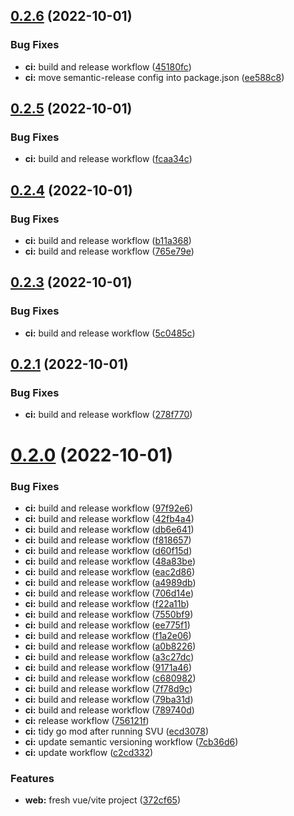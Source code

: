 ## [0.2.6](https://github.com/QuantStop/QuantStopTerminal/compare/v0.2.5...v0.2.6) (2022-10-01)


### Bug Fixes

* **ci:** build and release workflow ([45180fc](https://github.com/QuantStop/QuantStopTerminal/commit/45180fcb092ffe03bd5c4b5bf93433e60e2c140c))
* **ci:** move semantic-release config into package.json ([ee588c8](https://github.com/QuantStop/QuantStopTerminal/commit/ee588c80e71114121ecded4f2fa343154be951d1))

## [0.2.5](https://github.com/QuantStop/QuantStopTerminal/compare/v0.2.4...v0.2.5) (2022-10-01)


### Bug Fixes

* **ci:** build and release workflow ([fcaa34c](https://github.com/QuantStop/QuantStopTerminal/commit/fcaa34cebc68efb0da9fc4dceabe24ad9f3853e2))

## [0.2.4](https://github.com/QuantStop/QuantStopTerminal/compare/v0.2.3...v0.2.4) (2022-10-01)


### Bug Fixes

* **ci:** build and release workflow ([b11a368](https://github.com/QuantStop/QuantStopTerminal/commit/b11a36807b95b16c94516f3cba702e3d898ef1e8))
* **ci:** build and release workflow ([765e79e](https://github.com/QuantStop/QuantStopTerminal/commit/765e79e0878c0b441fff6e193c14247ee21a1960))

## [0.2.3](https://github.com/QuantStop/QuantStopTerminal/compare/v0.2.2...v0.2.3) (2022-10-01)


### Bug Fixes

* **ci:** build and release workflow ([5c0485c](https://github.com/QuantStop/QuantStopTerminal/commit/5c0485c04f0125095865de05ec022db74b90d73c))

## [0.2.1](https://github.com/QuantStop/QuantStopTerminal/compare/v0.2.0...v0.2.1) (2022-10-01)


### Bug Fixes

* **ci:** build and release workflow ([278f770](https://github.com/QuantStop/QuantStopTerminal/commit/278f770868e43627f02fe2d7acf769a322c0f4e2))

# [0.2.0](https://github.com/QuantStop/QuantStopTerminal/compare/v0.1.6...v0.2.0) (2022-10-01)


### Bug Fixes

* **ci:** build and release workflow ([97f92e6](https://github.com/QuantStop/QuantStopTerminal/commit/97f92e650a88e674ab9796f74cb0d3ece2ef7ea2))
* **ci:** build and release workflow ([42fb4a4](https://github.com/QuantStop/QuantStopTerminal/commit/42fb4a495c9a20f4c7c0a7664a53988ac1c99529))
* **ci:** build and release workflow ([db6e641](https://github.com/QuantStop/QuantStopTerminal/commit/db6e641c7b5030cdec7f503dd4892b59e0625207))
* **ci:** build and release workflow ([f818657](https://github.com/QuantStop/QuantStopTerminal/commit/f81865710606ec2038d6f39c749c29cc1dfd515e))
* **ci:** build and release workflow ([d60f15d](https://github.com/QuantStop/QuantStopTerminal/commit/d60f15db7c02b1e71e93959a7f2f1f66216d1d77))
* **ci:** build and release workflow ([48a83be](https://github.com/QuantStop/QuantStopTerminal/commit/48a83beb7a61937c3cd95bb4792c163a75588aa0))
* **ci:** build and release workflow ([eac2d86](https://github.com/QuantStop/QuantStopTerminal/commit/eac2d86e721d0181bd414717e8514fb9dba49523))
* **ci:** build and release workflow ([a4989db](https://github.com/QuantStop/QuantStopTerminal/commit/a4989db7f553de5309c3ef3b758f4cebd8f4b6b6))
* **ci:** build and release workflow ([706d14e](https://github.com/QuantStop/QuantStopTerminal/commit/706d14e44f196a65c5116edfb5635733a9ed896f))
* **ci:** build and release workflow ([f22a11b](https://github.com/QuantStop/QuantStopTerminal/commit/f22a11b53fbcef8200e0e5cd0ce29e1664a48baa))
* **ci:** build and release workflow ([7550bf9](https://github.com/QuantStop/QuantStopTerminal/commit/7550bf9112cfdaab256b8cdcfc7ef2315fa6b3a8))
* **ci:** build and release workflow ([ee775f1](https://github.com/QuantStop/QuantStopTerminal/commit/ee775f109257cca39abf55e3504c9c2b4d8ea65b))
* **ci:** build and release workflow ([f1a2e06](https://github.com/QuantStop/QuantStopTerminal/commit/f1a2e06dbeab5b46aad8b3ade365e4cdbe55ce00))
* **ci:** build and release workflow ([a0b8226](https://github.com/QuantStop/QuantStopTerminal/commit/a0b822670654e1229867f2742cfcaff6a2e765b7))
* **ci:** build and release workflow ([a3c27dc](https://github.com/QuantStop/QuantStopTerminal/commit/a3c27dc44f40417e5dd82c0cf20d445f3980e939))
* **ci:** build and release workflow ([9171a46](https://github.com/QuantStop/QuantStopTerminal/commit/9171a466eeed1b197fa8eca13c23212573d2a891))
* **ci:** build and release workflow ([c680982](https://github.com/QuantStop/QuantStopTerminal/commit/c6809829ef338aaa1c0237bd534343ab78fdc869))
* **ci:** build and release workflow ([7f78d9c](https://github.com/QuantStop/QuantStopTerminal/commit/7f78d9c7c2650af7369f35bcfc540257bf0cfe47))
* **ci:** build and release workflow ([79ba31d](https://github.com/QuantStop/QuantStopTerminal/commit/79ba31d7b6f1779abfba959ad5c1a5559f41ff00))
* **ci:** build and release workflow ([789740d](https://github.com/QuantStop/QuantStopTerminal/commit/789740dd4a444305f6481208e1224e73057bf63e))
* **ci:** release workflow ([756121f](https://github.com/QuantStop/QuantStopTerminal/commit/756121f0b126419dcbedab9df0b405c52497fcf7))
* **ci:** tidy go mod after running SVU ([ecd3078](https://github.com/QuantStop/QuantStopTerminal/commit/ecd30786e5a65434779a506f758250e8825438de))
* **ci:** update semantic versioning workflow ([7cb36d6](https://github.com/QuantStop/QuantStopTerminal/commit/7cb36d609ff15b6d14e70826b7e0057eb5ccfd12))
* **ci:** update workflow ([c2cd332](https://github.com/QuantStop/QuantStopTerminal/commit/c2cd332654da9e4b9db3c465a156b606d03446b1))


### Features

* **web:** fresh vue/vite project ([372cf65](https://github.com/QuantStop/QuantStopTerminal/commit/372cf659d213be03fe69f736a8614850fdf41706))
